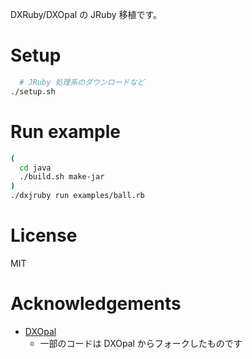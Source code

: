 DXRuby/DXOpal の JRuby 移植です。

# Setup

```sh
  # JRuby 処理系のダウンロードなど
./setup.sh
```


# Run example

```sh
(
  cd java
  ./build.sh make-jar
)
./dxjruby run examples/ball.rb
```


# License

MIT


# Acknowledgements

- [DXOpal](https://github.com/yhara/dxopal)
  - 一部のコードは DXOpal からフォークしたものです
